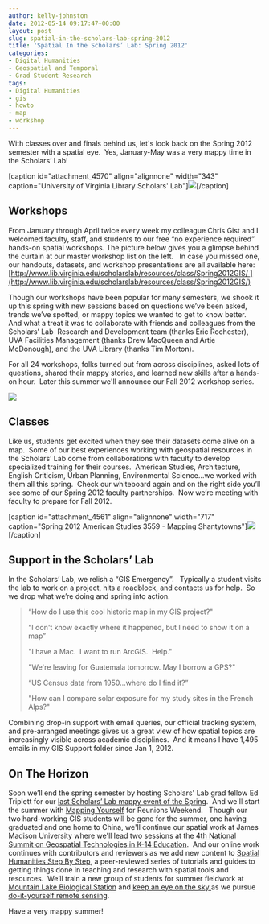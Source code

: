 ```yaml
---
author: kelly-johnston
date: 2012-05-14 09:17:47+00:00
layout: post
slug: spatial-in-the-scholars-lab-spring-2012
title: 'Spatial In the Scholars’ Lab: Spring 2012'
categories:
- Digital Humanities
- Geospatial and Temporal
- Grad Student Research
tags:
- Digital Humanities
- gis
- howto
- map
- workshop
---
```


With classes over and finals behind us, let's look back on the Spring 2012 semester with a spatial eye.  Yes, January-May was a very mappy time in the Scholars’ Lab!

[caption id="attachment_4570" align="alignnone" width="343" caption="University of Virginia Library Scholars' Lab"][![](http://www.scholarslab.org/wp-content/uploads/2012/05/P1010036-766x1024.jpg)](http://www.scholarslab.org/digital-humanities/spatial-in-the-scholars-lab-spring-2012/attachment/olympus-digital-camera/)[/caption]


## Workshops


From January through April twice every week my colleague Chris Gist and I welcomed faculty, staff, and students to our free “no experience required” hands-on spatial workshops. The picture below gives you a glimpse behind the curtain at our master workshop list on the left.   In case you missed one, our handouts, datasets, and workshop presentations are all available here: [http://www.lib.virginia.edu/scholarslab/resources/class/Spring2012GIS/ ](http://www.lib.virginia.edu/scholarslab/resources/class/Spring2012GIS/)

Though our workshops have been popular for many semesters, we shook it up this spring with new sessions based on questions we’ve been asked, trends we’ve spotted, or mappy topics we wanted to get to know better.  And what a treat it was to collaborate with friends and colleagues from the Scholars’ Lab  Research and Development team (thanks Eric Rochester), UVA Facilities Management (thanks Drew MacQueen and Artie McDonough), and the UVA Library (thanks Tim Morton).

For all 24 workshops, folks turned out from across disciplines, asked lots of questions, shared their mappy stories, and learned new skills after a hands-on hour.  Later this summer we'll announce our Fall 2012 workshop series.

[![](http://www.scholarslab.org/wp-content/uploads/2012/05/IMG_9164-1024x768.jpg)](http://www.scholarslab.org/digital-humanities/spatial-in-the-scholars-lab-spring-2012/attachment/img_9164/)


## Classes


Like us, students get excited when they see their datasets come alive on a map.  Some of our best experiences working with geospatial resources in the Scholars’ Lab come from collaborations with faculty to develop specialized training for their courses.  American Studies, Architecture, English Criticism, Urban Planning, Environmental Science…we worked with them all this spring.  Check our whiteboard again and on the right side you’ll see some of our Spring 2012 faculty partnerships.  Now we’re meeting with faculty to prepare for Fall 2012.

[caption id="attachment_4561" align="alignnone" width="717" caption="Spring 2012 American Studies 3559 - Mapping Shantytowns"][![](http://www.scholarslab.org/wp-content/uploads/2012/05/amst-1024x702.jpg)](http://www.scholarslab.org/digital-humanities/spatial-in-the-scholars-lab-spring-2012/attachment/amst/)[/caption]


## Support in the Scholars’ Lab


In the Scholars’ Lab, we relish a “GIS Emergency”.   Typically a student visits the lab to work on a project, hits a roadblock, and contacts us for help.  So we drop what we’re doing and spring into action.


<blockquote>“How do I use this cool historic map in my GIS project?"

“I don't know exactly where it happened, but I need to show it on a map”

"I have a Mac.  I want to run ArcGIS.  Help."

"We're leaving for Guatemala tomorrow. May I borrow a GPS?"

“US Census data from 1950…where do I find it?”

"How can I compare solar exposure for my study sites in the French Alps?"</blockquote>


Combining drop-in support with email queries, our official tracking system, and pre-arranged meetings gives us a great view of how spatial topics are increasingly visible across academic disciplines.  And it means I have 1,495 emails in my GIS Support folder since Jan 1, 2012.


## On The Horizon


Soon we’ll end the spring semester by hosting Scholars' Lab grad fellow Ed Triplett for our [last Scholars’ Lab mappy event of the Spring](http://www2.lib.virginia.edu/scholarslab/about/events.html).  And we'll start the summer with [Mapping Yourself](http://alumni.virginia.edu/events-reunions/reunions/class-reunions/events/) for Reunions Weekend.   Though our two hard-working GIS students will be gone for the summer, one having graduated and one home to China, we'll continue our spatial work at James Madison University where we'll lead two sessions at the [4th National Summit on Geospatial Technologies in K-14 Education](http://www.isat.jmu.edu/stem/workshop12.html).  And our online work continues with contributors and reviewers as we add new content to [Spatial Humanities Step By Step](http://spatial.scholarslab.org/), a peer-reviewed series of tutorials and guides to getting things done in teaching and research with spatial tools and resources.  We’ll train a new group of students for summer fieldwork at [Mountain Lake Biological Station](http://www.mlbs.virginia.edu/) and [keep an eye on the sky ](http://www.scholarslab.org/geospatial-and-temporal/diy-aerial-photography/)as we pursue [do-it-yourself remote sensing](http://www.scholarslab.org/geospatial-and-temporal/update-diy-aerial-photography/).

Have a very mappy summer!
